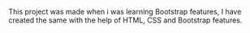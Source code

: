 This project was made when i was learning Bootstrap features, I have created the same with the help of HTML, CSS and Bootstrap features.
